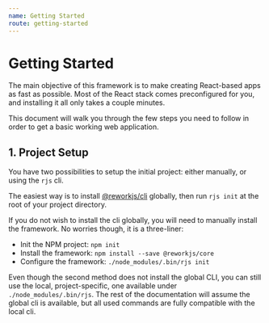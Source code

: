 ```yaml
---
name: Getting Started
route: getting-started
---
```


# Getting Started

The main objective of this framework is to make creating React-based apps as fast as possible. Most of the React stack
comes preconfigured for you, and installing it all only takes a couple minutes.

This document will walk you through the few steps you need to follow in order to get a basic working web application.

## 1. Project Setup

You have two possibilities to setup the initial project: either manually, or using the `rjs` cli.

The easiest way is to install [@reworkjs/cli](https://github.com/reworkjs/cli) globally, then run `rjs init` at the 
root of your project directory.

If you do not wish to install the cli globally, you will need to manually install the framework. No worries though, it is a three-liner:
- Init the NPM project: `npm init`
- Install the framework: `npm install --save @reworkjs/core`
- Configure the framework: `./node_modules/.bin/rjs init`

Even though the second method does not install the global CLI, you can still use 
the local, project-specific, one available under `./node_modules/.bin/rjs`. The rest of the documentation will assume the
global cli is available, but all used commands are fully compatible with the local cli.
